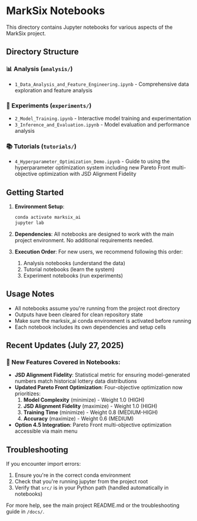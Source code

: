 # MarkSix Notebooks

This directory contains Jupyter notebooks for various aspects of the MarkSix project.

## Directory Structure

### 📊 Analysis (`analysis/`)
- `1_Data_Analysis_and_Feature_Engineering.ipynb` - Comprehensive data exploration and feature analysis

### 🧪 Experiments (`experiments/`)
- `2_Model_Training.ipynb` - Interactive model training and experimentation
- `3_Inference_and_Evaluation.ipynb` - Model evaluation and performance analysis

### 📚 Tutorials (`tutorials/`)
- `4_Hyperparameter_Optimization_Demo.ipynb` - Guide to using the hyperparameter optimization system including new Pareto Front multi-objective optimization with JSD Alignment Fidelity

## Getting Started

1. **Environment Setup**:
   ```bash
   conda activate marksix_ai
   jupyter lab
   ```

2. **Dependencies**: All notebooks are designed to work with the main project environment. No additional requirements needed.

3. **Execution Order**: For new users, we recommend following this order:
   1. Analysis notebooks (understand the data)
   2. Tutorial notebooks (learn the system)
   3. Experiment notebooks (run experiments)

## Usage Notes

- All notebooks assume you're running from the project root directory
- Outputs have been cleared for clean repository state
- Make sure the marksix_ai conda environment is activated before running
- Each notebook includes its own dependencies and setup cells

## Recent Updates (July 27, 2025)

### 🎯 New Features Covered in Notebooks:
- **JSD Alignment Fidelity**: Statistical metric for ensuring model-generated numbers match historical lottery data distributions
- **Updated Pareto Front Optimization**: Four-objective optimization now prioritizes:
  1. **Model Complexity** (minimize) - Weight 1.0 (HIGH)
  2. **JSD Alignment Fidelity** (maximize) - Weight 1.0 (HIGH) 
  3. **Training Time** (minimize) - Weight 0.8 (MEDIUM-HIGH)
  4. **Accuracy** (maximize) - Weight 0.6 (MEDIUM)
- **Option 4.5 Integration**: Pareto Front multi-objective optimization accessible via main menu

## Troubleshooting

If you encounter import errors:
1. Ensure you're in the correct conda environment
2. Check that you're running jupyter from the project root
3. Verify that `src/` is in your Python path (handled automatically in notebooks)

For more help, see the main project README.md or the troubleshooting guide in `/docs/`.